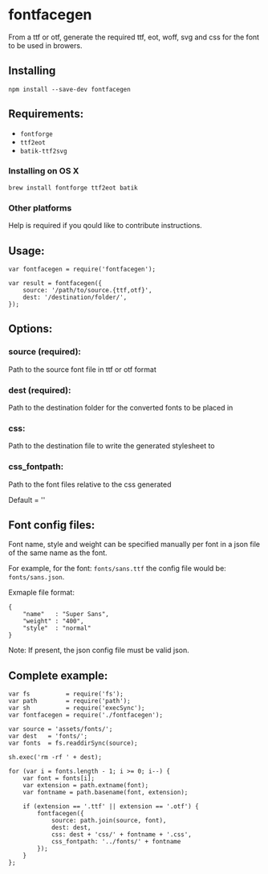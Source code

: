 
# fontfacegen

From a ttf or otf, generate the required ttf, eot, woff, svg and css for the
font to be used in browers.

## Installing

    npm install --save-dev fontfacegen

## Requirements:

- `fontforge`
- `ttf2eot`
- `batik-ttf2svg`

### Installing on OS X

    brew install fontforge ttf2eot batik

### Other platforms

Help is required if you qould like to contribute instructions.

## Usage:

    var fontfacegen = require('fontfacegen');

    var result = fontfacegen({
        source: '/path/to/source.{ttf,otf}',
        dest: '/destination/folder/',
    });

## Options:

### source (required):

Path to the source font file in ttf or otf format

### dest (required):

Path to the destination folder for the converted fonts to be placed in

### css:

Path to the destination file to write the generated stylesheet to

### css_fontpath:

Path to the font files relative to the css generated

Default = ''

## Font config files:

Font name, style and weight can be specified manually per font in a json file of the same name as the font.

For example, for the font: `fonts/sans.ttf` the config file would be: `fonts/sans.json`.

Exmaple file format:

    {
        "name"   : "Super Sans",
        "weight" : "400",
        "style"  : "normal"
    }

Note: If present, the json config file must be valid json.


## Complete example:


    var fs          = require('fs');
    var path        = require('path');
    var sh          = require('execSync');
    var fontfacegen = require('./fontfacegen');

    var source = 'assets/fonts/';
    var dest   = 'fonts/';
    var fonts  = fs.readdirSync(source);

    sh.exec('rm -rf ' + dest);

    for (var i = fonts.length - 1; i >= 0; i--) {
        var font = fonts[i];
        var extension = path.extname(font);
        var fontname = path.basename(font, extension);

        if (extension == '.ttf' || extension == '.otf') {
            fontfacegen({
                source: path.join(source, font),
                dest: dest,
                css: dest + 'css/' + fontname + '.css',
                css_fontpath: '../fonts/' + fontname
            });
        }
    };
